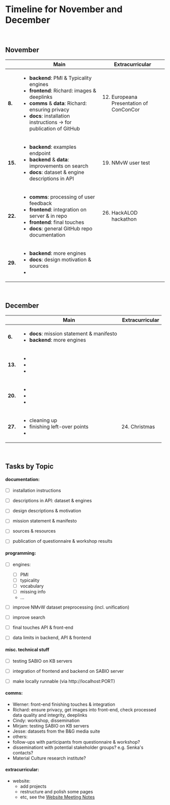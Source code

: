# Timeline for November and December

</br>

## November


|   | **Main**   | **Extracurricular** |
|---|---|---|
| **8.**   | <ul><li>**backend**: PMI & Typicality engines</li><li>**frontend**: Richard: images & deeplinks</li><li>**comms** & **data**: Richard: ensuring privacy</li><li>**docs**: installation instructions -> for publication of GitHub</li></ul>| <ol><li value="12.">Europeana Presentation of ConConCor</li></ol> |
| **15.**  | <ul><li>**backend**: examples endpoint</li><li>**backend** & **data**: improvements on search</li><li>**docs**: dataset & engine descriptions in API</li></ul> | <ol><li value="19.">NMvW user test</ol> |
| **22.**  | <ul><li>**comms**: processing of user feedback</li><li>**frontend**: integration on server & in repo</li><li>**frontend**: final touches</li><li>**docs**: general GitHub repo documentation</li></ul> | <ol><li value="26.">HackALOD hackathon</li></ol>  |
| **29.**  | <ul><li>**backend**: more engines</li><li>**docs**: design motivation & sources</li><li></li></ul> | <ol></ol>  |


</br>


## December


|   | **Main**   | **Extracurricular** |
|---|---|---|
| **6.**   | <ul><li>**docs**: mission statement & manifesto</li><li>**backend**: more engines</li></ul>| |
| **13.**  | <ul><li></li><li></li><li></li></ul> | |
| **20.**  | <ul><li></li><li></li><li></li></ul> | |
| **27.**  | <ul><li>cleaning up</li><li>finishing left-over points</li><li></li></ul> | <ol><li value="24.">Christmas</li></ol>  |


</br>

## Tasks by Topic

#### documentation:

 - [ ] installation instructions
 - [ ] descriptions in API: dataset & engines
 - [ ] design descriptions & motivation
 - [ ] mission statement & manifesto
 - [ ] sources & resources
 - [ ] publication of questionnaire & workshop results


#### programming:

 - [ ] engines:
   - [ ] PMI
   - [ ] typicality
   - [ ] vocabulary
   - [ ] missing info
   - ...
 - [ ] improve NMvW dataset preprocessing (incl. unification) 
 - [ ] improve search
 - [ ] final touches API & front-end
 - [ ] data limits in backend, API & frontend


#### misc. technical stuff

 - [ ] testing SABIO on KB servers
 - [ ] integration of frontend and backend on SABIO server
 - [ ] make locally runnable (via http://localhost:PORT)


#### comms:

 - Werner: front-end finishing touches & integration
 - Richard: ensure privacy, get images into front-end, check processed data quality and integrity, deeplinks
 - Cindy: workshop, dissemination
 - Mirjam: testing SABIO on KB servers
 - Jesse: datasets from the B&G media suite
 - others:
  - follow-ups with participants from questionnaire & workshop?
  - disseminationt with potential stakeholder groups? e.g. Senka's contacts?
  - Material Culture research institute?


#### extracurricular:

 - website:
   - add projects
   - restructure and polish some pages
   - etc, see the [Website Meeting Notes](https://docs.google.com/document/d/1J-lvgI7HEAHLgLqv30QS1foYag4KtFwjLDDc1c3KGX4/edit)


